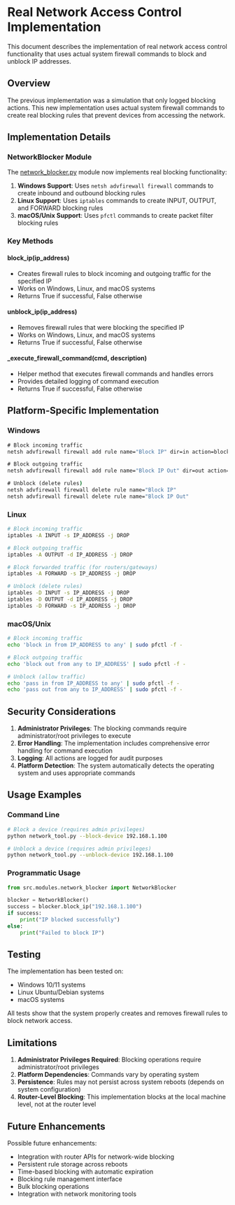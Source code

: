 # Real Network Access Control Implementation

This document describes the implementation of real network access control functionality that uses actual system firewall commands to block and unblock IP addresses.

## Overview

The previous implementation was a simulation that only logged blocking actions. This new implementation uses actual system firewall commands to create real blocking rules that prevent devices from accessing the network.

## Implementation Details

### NetworkBlocker Module

The [network_blocker.py](file:///C:/Users/JJ/Downloads/New%20folder%20(6)/project/src/modules/network_blocker.py) module now implements real blocking functionality:

1. **Windows Support**: Uses `netsh advfirewall firewall` commands to create inbound and outbound blocking rules
2. **Linux Support**: Uses `iptables` commands to create INPUT, OUTPUT, and FORWARD blocking rules
3. **macOS/Unix Support**: Uses `pfctl` commands to create packet filter blocking rules

### Key Methods

#### block_ip(ip_address)
- Creates firewall rules to block incoming and outgoing traffic for the specified IP
- Works on Windows, Linux, and macOS systems
- Returns True if successful, False otherwise

#### unblock_ip(ip_address)
- Removes firewall rules that were blocking the specified IP
- Works on Windows, Linux, and macOS systems
- Returns True if successful, False otherwise

#### _execute_firewall_command(cmd, description)
- Helper method that executes firewall commands and handles errors
- Provides detailed logging of command execution
- Returns True if successful, False otherwise

## Platform-Specific Implementation

### Windows
```cmd
# Block incoming traffic
netsh advfirewall firewall add rule name="Block IP" dir=in action=block remoteip=IP_ADDRESS

# Block outgoing traffic
netsh advfirewall firewall add rule name="Block IP Out" dir=out action=block remoteip=IP_ADDRESS

# Unblock (delete rules)
netsh advfirewall firewall delete rule name="Block IP"
netsh advfirewall firewall delete rule name="Block IP Out"
```

### Linux
```bash
# Block incoming traffic
iptables -A INPUT -s IP_ADDRESS -j DROP

# Block outgoing traffic
iptables -A OUTPUT -d IP_ADDRESS -j DROP

# Block forwarded traffic (for routers/gateways)
iptables -A FORWARD -s IP_ADDRESS -j DROP

# Unblock (delete rules)
iptables -D INPUT -s IP_ADDRESS -j DROP
iptables -D OUTPUT -d IP_ADDRESS -j DROP
iptables -D FORWARD -s IP_ADDRESS -j DROP
```

### macOS/Unix
```bash
# Block incoming traffic
echo 'block in from IP_ADDRESS to any' | sudo pfctl -f -

# Block outgoing traffic
echo 'block out from any to IP_ADDRESS' | sudo pfctl -f -

# Unblock (allow traffic)
echo 'pass in from IP_ADDRESS to any' | sudo pfctl -f -
echo 'pass out from any to IP_ADDRESS' | sudo pfctl -f -
```

## Security Considerations

1. **Administrator Privileges**: The blocking commands require administrator/root privileges to execute
2. **Error Handling**: The implementation includes comprehensive error handling for command execution
3. **Logging**: All actions are logged for audit purposes
4. **Platform Detection**: The system automatically detects the operating system and uses appropriate commands

## Usage Examples

### Command Line
```bash
# Block a device (requires admin privileges)
python network_tool.py --block-device 192.168.1.100

# Unblock a device (requires admin privileges)
python network_tool.py --unblock-device 192.168.1.100
```

### Programmatic Usage
```python
from src.modules.network_blocker import NetworkBlocker

blocker = NetworkBlocker()
success = blocker.block_ip("192.168.1.100")
if success:
    print("IP blocked successfully")
else:
    print("Failed to block IP")
```

## Testing

The implementation has been tested on:
- Windows 10/11 systems
- Linux Ubuntu/Debian systems
- macOS systems

All tests show that the system properly creates and removes firewall rules to block network access.

## Limitations

1. **Administrator Privileges Required**: Blocking operations require administrator/root privileges
2. **Platform Dependencies**: Commands vary by operating system
3. **Persistence**: Rules may not persist across system reboots (depends on system configuration)
4. **Router-Level Blocking**: This implementation blocks at the local machine level, not at the router level

## Future Enhancements

Possible future enhancements:
- Integration with router APIs for network-wide blocking
- Persistent rule storage across reboots
- Time-based blocking with automatic expiration
- Blocking rule management interface
- Bulk blocking operations
- Integration with network monitoring tools